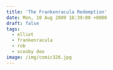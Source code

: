 ```yaml
---
title: 'The Frankenracula Redemption'
date: Mon, 10 Aug 2009 18:39:00 +0000
draft: false
tags:
  - elliot
  - frankenracula
  - rob
  - scooby doo
image: /img/comic326.jpg
---
```


